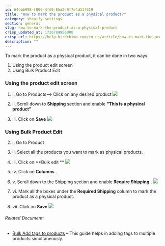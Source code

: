 ```yaml
---
id: 64ebb998-f090-4f69-85a2-9f7e4d11f619
title: "How to mark the product as a physical product?"
category: shopify-settings
section: general
slug: how-to-mark-the-product-as-a-physical-product
crisp_updated_at: 1730789956000
crisp_url: https://help.birdchime.com/en-us/article/how-to-mark-the-product-as-a-physical-product-1rdiqi/
description: ""
---
```


To mark the product as a physical product, it can be done in two ways.

1. Using the product edit screen
2. Using Bulk Product Edit

### Using the product edit screen

1. i. Go to Products--> Click on any desired product
![](https://storage.crisp.chat/users/helpdesk/website/ca826b447482b000/1_kp4ng6.png)

1. ii. Scroll down to **Shipping** section and enable **"This is a physical product"**
2. iii. Click on **Save**
![](https://storage.crisp.chat/users/helpdesk/website/ca826b447482b000/2_1qmcccg.png)

### Using Bulk Product Edit

2. i. Go to Product
3. ii. Select all the products you want to mark as physical products.
4. iii. Click on **Bulk edit **
![](https://storage.crisp.chat/users/helpdesk/website/ca826b447482b000/3_1fw3at.png)

2. iv. Click on  **Columns** .
3. v. Scroll down to the Shipping section and enable **Require Shipping** .
![](https://storage.crisp.chat/users/helpdesk/website/ca826b447482b000/4_1ytn4bz.png)

2. vi. Mark all the boxes under the **Required Shipping** column to mark the product as a physical product.
3. vii. Click on **Save**
![](https://storage.crisp.chat/users/helpdesk/website/ca826b447482b000/5_1gk0s6n.png)

###### Related Document:

* [Bulk Add tags to products](https://help.birdchime.com/en-us/article/bulk-add-tags-to-products-12xc905/) – This guide helps in adding tags to multiple products simultaneously.

